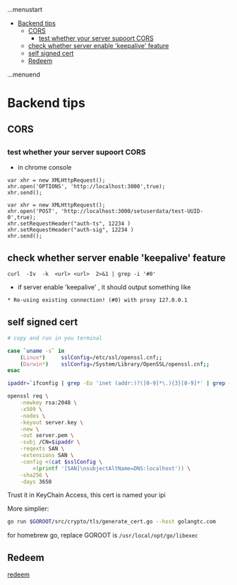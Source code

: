 ...menustart

- [Backend tips](#6edcb6f97b94edc1579875d8335df797)
    - [CORS](#5a8feff0b4bde3eec9244b76023b791d)
        - [test whether your server supoort CORS](#1e545f4bd1d09eb09ed43fabac84aba4)
    - [check whether server enable 'keepalive' feature](#f779c9d1d9da7473f0eebf90d56dc319)
    - [self signed cert](#b09fb18aea2fecd5ff9b30027f00a5aa)
    - [Redeem](#81ed4dcb851fefbbbc791eeef4cd97a2)

...menuend


<h2 id="6edcb6f97b94edc1579875d8335df797"></h2>


# Backend tips


<h2 id="5a8feff0b4bde3eec9244b76023b791d"></h2>


## CORS 

<h2 id="1e545f4bd1d09eb09ed43fabac84aba4"></h2>


### test whether your server supoort CORS

 - in chrome  console 

```
var xhr = new XMLHttpRequest();
xhr.open('OPTIONS', 'http://localhost:3000',true);
xhr.send();
```

```
var xhr = new XMLHttpRequest();
xhr.open('POST', 'http://localhost:3000/setuserdata/test-UUID-0',true);
xhr.setRequestHeader("auth-ts", 12234 )
xhr.setRequestHeader("auth-sig", 12234 )
xhr.send();
```


<h2 id="f779c9d1d9da7473f0eebf90d56dc319"></h2>


## check whether server enable 'keepalive' feature

```
curl  -Iv  -k  <url> <url>  2>&1 | grep -i '#0'
```

- if server enable 'keepalive' , it should output something like

```
* Re-using existing connection! (#0) with proxy 127.0.0.1
```



<h2 id="b09fb18aea2fecd5ff9b30027f00a5aa"></h2>


## self signed cert 

```bash
# copy and run in you terminal

case `uname -s` in
    (Linux*)     sslConfig=/etc/ssl/openssl.cnf;;
    (Darwin*)    sslConfig=/System/Library/OpenSSL/openssl.cnf;;
esac

ipaddr=`ifconfig | grep -Eo 'inet (addr:)?([0-9]*\.){3}[0-9]*' | grep -Eo '([0-9]*\.){3}[0-9]*' | grep -v '127.0.0.1'`

openssl req \
    -newkey rsa:2048 \
    -x509 \
    -nodes \
    -keyout server.key \
    -new \
    -out server.pem \
    -subj /CN=$ipaddr \
    -reqexts SAN \
    -extensions SAN \
    -config <(cat $sslConfig \
        <(printf '[SAN]\nsubjectAltName=DNS:localhost')) \
    -sha256 \
    -days 3650

```

Trust it in KeyChain Access, this cert is named your ipi

More simplier:

```bash
go run $GOROOT/src/crypto/tls/generate_cert.go --host golangtc.com
```

for homebrew go, replace GOROOT is `/usr/local/opt/go/libexec`


<h2 id="81ed4dcb851fefbbbc791eeef4cd97a2"></h2>


## Redeem 

[redeem](redeem.md)



